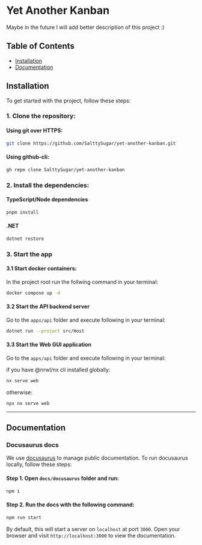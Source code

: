 # Yet Another Kanban

Maybe in the future I will add better description of this project :)


## Table of Contents

- [Installation](#installation)
- [Documentation](#documentation)

## Installation

To get started with the project, follow these steps:

### 1. Clone the repository:

#### Using git over HTTPS:

```sh
git clone https://github.com/SalttySugar/yet-another-kanban.git
```

#### Using github-cli:

```sh
gh repo clone SalttySugar/yet-another-kanban
```

### 2. Install the dependencies:

#### TypeScript/Node dependencies

```sh
pnpm install
```

#### .NET

```sh
dotnet restore
```

### 3. Start the app

#### 3.1 Start docker containers:

In the project root run the follwing  command in your terminal:

```sh
docker compose up -d 
```

#### 3.2 Start the API backend server

Go to the `apps/api` folder and execute following in your terminal:

```sh
dotnet run --project src/Host
```

#### 3.3 Start the Web GUI application

Go to the `apps/api` folder and execute following in your terminal:

if you have @nrwl/nx cli installed globally: 

```sh
nx serve web
```

otherwise:

```sh
npx nx serve web
```

---

## Documentation

### Docusaurus docs

We use [docusaurus](https://docusaurus.io/) to manage public documentation. To run docusaurus locally, follow these
steps:

#### Step 1. Open `docs/docusaurus` folder and run:

```sh
npm i
```

#### Step 2. Run the docs with the following command:

```sh
npm run start
```

By default, this will start a server on `localhost` at port `3000`. Open your browser and visit `http://localhost:3000`
to view the documentation.

